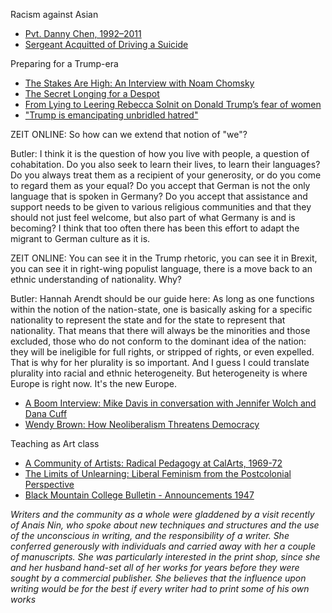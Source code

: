 Racism against Asian 

- [Pvt. Danny Chen, 1992–2011](http://nymag.com/news/features/danny-chen-2012-1/)
- [Sergeant Acquitted of Driving a Suicide](http://www.nytimes.com/2012/07/31/nyregion/army-jury-acquits-sergeant-of-driving-pvt-danny-chen-to-suicide-in-afghanistan.html)

Preparing for a Trump-era

- [The Stakes Are High: 
An Interview with Noam Chomsky](http://www.brooklynrail.org/2016/12/field-notes/the-stakes-are-high)
- [The Secret Longing for a Despot](http://creativetimereports.org/2016/07/01/negin-farsad-secret-longing-trump-despot/)
- [From Lying to Leering
Rebecca Solnit on Donald Trump’s fear of women](http://www.lrb.co.uk/v39/n02/rebecca-solnit/from-lying-to-leering)
- ["Trump is emancipating unbridled hatred"](http://www.zeit.de/kultur/2016-10/judith-butler-donald-trump-populism-interview/komplettansicht)



ZEIT ONLINE: So how can we extend that notion of "we"?

Butler: I think it is the question of how you live with people, a question of cohabitation. Do you also seek to learn their lives, to learn their languages? Do you always treat them as a recipient of your generosity, or do you come to regard them as your equal? Do you accept that German is not the only language that is spoken in Germany? Do you accept that assistance and support needs to be given to various religious communities and that they should not just feel welcome, but also part of what Germany is and is becoming? I think that too often there has been this effort to adapt the migrant to German culture as it is.

ZEIT ONLINE: You can see it in the Trump rhetoric, you can see it in Brexit, you can see it in right-wing populist language, there is a move back to an ethnic understanding of nationality. Why?

Butler: Hannah Arendt should be our guide here: As long as one functions within the notion of the nation-state, one is basically asking for a specific nationality to represent the state and for the state to represent that nationality. That means that there will always be the minorities and those excluded, those who do not conform to the dominant idea of the nation: they will be ineligible for full rights, or stripped of rights, or even expelled. That is why for her plurality is so important. And I guess I could translate plurality into racial and ethnic heterogeneity. But heterogeneity is where Europe is right now. It's the new Europe.

- [A Boom Interview: Mike Davis in conversation with Jennifer Wolch and Dana Cuff](https://boomcalifornia.com/2016/12/29/a-boom-interview-in-conversation-with-jennifer-wolch-and-dana-cuff/)
- [Wendy Brown: How Neoliberalism Threatens Democracy
](https://www.youtube.com/watch?v=ZMMJ9HqzRcE)

Teaching as Art class 

- [A Community of Artists: Radical Pedagogy at CalArts, 1969-72](http://www.eastofborneo.org/articles/a-community-of-artists-radical-pedagogy-at-calarts-1969-72)
- [The Limits of Unlearning: Liberal Feminism from the Postcolonial Perspective](http://www.e-ir.info/2011/06/24/the-limits-of-unlearning-liberal-feminism-from-the-postcolonial-perspective/)
- [Black Mountain College Bulletin - Announcements 1947](http://toto.lib.unca.edu/findingaids/mss/bmcmac/01_bmcmac_publications/bmcmac_pub_15_1948-49/default_bmcmac_pub_1947_b57.htm)

*Writers and the community as a whole were gladdened by a visit recently of Anais Nin, who spoke about new techniques and structures and the use of the unconscious in writing, and the responsibility of a writer. She conferred generously with individuals and carried away with her a couple of manuscripts. She was particularly interested in the print shop, since she and her husband hand-set all of her works for years before they were sought by a commercial publisher. She believes that the influence upon writing would be for the best if every writer had to print some of his own works*